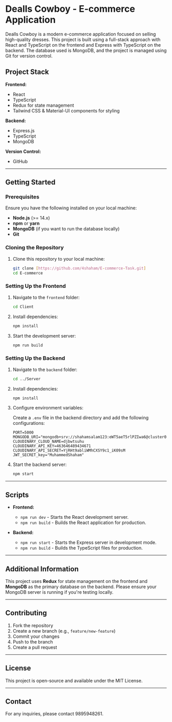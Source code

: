 
# Dealls Cowboy - E-commerce Application

Dealls Cowboy is a modern e-commerce application focused on selling high-quality dresses. This project is built using a full-stack approach with React and TypeScript on the frontend and Express with TypeScript on the backend. The database used is MongoDB, and the project is managed using Git for version control.

## Project Stack

**Frontend:**  
- React
- TypeScript
- Redux for state management
- Tailwind CSS & Material-UI components for styling

**Backend:**  
- Express.js
- TypeScript
- MongoDB

**Version Control:**  
- GitHub

---

## Getting Started

### Prerequisites
Ensure you have the following installed on your local machine:
- **Node.js** (>= 14.x)
- **npm** or **yarn**
- **MongoDB** (if you want to run the database locally)
- **Git**

### Cloning the Repository

1. Clone this repository to your local machine:

    ```bash
    git clone [https://github.com/4shaham/E-commerce-Task.git]
    cd E-commerce
    ```

### Setting Up the Frontend

1. Navigate to the `frontend` folder:

    ```bash
    cd Client
    ```

2. Install dependencies:

    ```bash
    npm install
    ```

3. Start the development server:

    ```bash
    npm run build
    ```

### Setting Up the Backend

1. Navigate to the `backend` folder:

    ```bash
    cd ../Server
    ```

2. Install dependencies:

    ```bash
    npm install
    ```

3. Configure environment variables:

    Create a `.env` file in the backend directory and add the following configurations:

    ```env
    PORT=5000
    MONGODB_URI="mongodb+srv://shahamsalam123:eWT5aeT5rlPZIwa6@cluster0.rabcj.mongodb.net/"
    CLOUDINARY_CLOUD_NAME=djbwtsuhu  
    CLOUDINARY_API_KEY=463646489434671     
    CLOUDINARY_API_SECRET=YjRHt9abliWMhCXSY9c1_iK09sM  
    JWT_SECRET_key="MuhammedShaham"
    ```

4. Start the backend server:

    ```bash
    npm start
    ```

---

## Scripts

- **Frontend:**  
    - `npm run dev` - Starts the React development server.
    - `npm run build` - Builds the React application for production.

- **Backend:**  
    - `npm run start` - Starts the Express server in development mode.
    - `npm run build` - Builds the TypeScript files for production.

---

## Additional Information

This project uses **Redux** for state management on the frontend and **MongoDB** as the primary database on the backend. Please ensure your MongoDB server is running if you're testing locally.

---

## Contributing

1. Fork the repository
2. Create a new branch (e.g., `feature/new-feature`)
3. Commit your changes
4. Push to the branch
5. Create a pull request

---

## License

This project is open-source and available under the MIT License.

---

## Contact

For any inquiries, please contact 9895948261.

